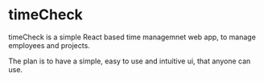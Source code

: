 # timeCheck 

timeCheck is a simple React based time managemnet web app, to manage employees and projects.

The plan is to have a simple, easy to use and intuitive ui, that anyone can use.



